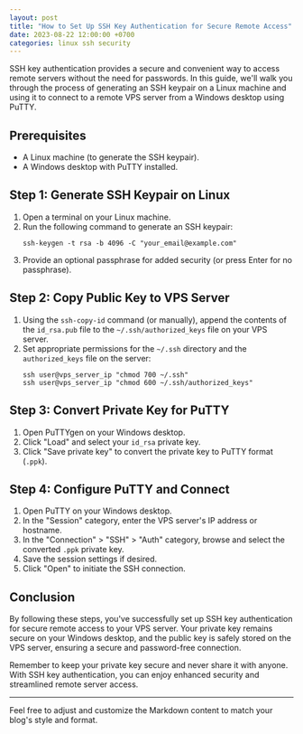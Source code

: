 ```yaml
---
layout: post
title: "How to Set Up SSH Key Authentication for Secure Remote Access"
date: 2023-08-22 12:00:00 +0700
categories: linux ssh security
---
```


SSH key authentication provides a secure and convenient way to access remote servers without the need for passwords. In this guide, we'll walk you through the process of generating an SSH keypair on a Linux machine and using it to connect to a remote VPS server from a Windows desktop using PuTTY. 

## Prerequisites

- A Linux machine (to generate the SSH keypair).
- A Windows desktop with PuTTY installed.

## Step 1: Generate SSH Keypair on Linux

1. Open a terminal on your Linux machine.
2. Run the following command to generate an SSH keypair:
   ```
   ssh-keygen -t rsa -b 4096 -C "your_email@example.com"
   ```
3. Provide an optional passphrase for added security (or press Enter for no passphrase).

## Step 2: Copy Public Key to VPS Server

1. Using the `ssh-copy-id` command (or manually), append the contents of the `id_rsa.pub` file to the `~/.ssh/authorized_keys` file on your VPS server.
2. Set appropriate permissions for the `~/.ssh` directory and the `authorized_keys` file on the server:
   ```
   ssh user@vps_server_ip "chmod 700 ~/.ssh"
   ssh user@vps_server_ip "chmod 600 ~/.ssh/authorized_keys"
   ```

## Step 3: Convert Private Key for PuTTY

1. Open PuTTYgen on your Windows desktop.
2. Click "Load" and select your `id_rsa` private key.
3. Click "Save private key" to convert the private key to PuTTY format (`.ppk`).

## Step 4: Configure PuTTY and Connect

1. Open PuTTY on your Windows desktop.
2. In the "Session" category, enter the VPS server's IP address or hostname.
3. In the "Connection" > "SSH" > "Auth" category, browse and select the converted `.ppk` private key.
4. Save the session settings if desired.
5. Click "Open" to initiate the SSH connection.

## Conclusion

By following these steps, you've successfully set up SSH key authentication for secure remote access to your VPS server. Your private key remains secure on your Windows desktop, and the public key is safely stored on the VPS server, ensuring a secure and password-free connection.

Remember to keep your private key secure and never share it with anyone. With SSH key authentication, you can enjoy enhanced security and streamlined remote server access.

---

Feel free to adjust and customize the Markdown content to match your blog's style and format.
